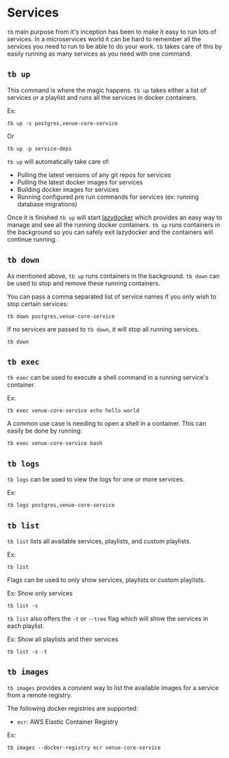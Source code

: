 # Services

`tb` main purpose from it's inception has been to make it easy to run lots of services. In a microservices world it can be hard to remember all the services you need to run to be able to do your work. `tb` takes care of this by easily running as many services as you need with one command.

## `tb up`

This command is where the magic happens. `tb up` takes either a list of services or a playlist and runs all the services in docker containers.

Ex:
```
tb up -s postgres,venue-core-service
```

Or
```
tb up -p service-deps
```

`tb up` will automatically take care of:
* Pulling the latest versions of any git repos for services
* Pulling the latest docker images for services
* Building docker images for services
* Running configured pre run commands for services (ex: running database migrations)

Once it is finished `tb up` will start [lazydocker](https://github.com/jesseduffield/lazydocker) which provides an easy way to manage and see all the running docker containers.
`tb up` runs containers in the background so you can safely exit lazydocker and the containers will continue running.

## `tb down`

As mentioned above, `tb up` runs containers in the background. `tb down` can be used to stop and remove these running containers.

You can pass a comma separated list of service names if you only wish to stop certain services:
```
tb down postgres,venue-core-service
```

If no services are passed to `tb down`, it will stop all running services.
```
tb down
```

## `tb exec`

`tb exec` can be used to execute a shell command in a running service's container.

Ex:
```
tb exec venue-core-service echo hello world
```

A common use case is needing to open a shell in a container. This can easily be done by running:
```
tb exec venue-core-service bash
```

## `tb logs`

`tb logs` can be used to view the logs for one or more services.

Ex:
```
tb logs postgres,venue-core-service
```

## `tb list`

`tb list` lists all available services, playlists, and custom playlists.

Ex:
```
tb list
```

Flags can be used to only show services, playlists or custom playlists.

Ex: Show only services
```
tb list -s
```

`tb list` also offers the `-t` or `--tree` flag which will show the services in each playlist.

Ex: Show all playlists and their services
```
tb list -s -t
```

## `tb images`

`tb images` provides a convient way to list the available images for a service from a remote registry.

The following docker registries are supported:
* `ecr`: AWS Elastic Container Registry

Ex:
```
tb images --docker-registry ecr venue-core-service
```

